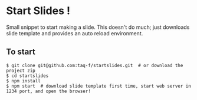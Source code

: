 # Start Slides !

Small snippet to start making a slide. This doesn't do much; just downloads slide template and provides an auto reload environment.

## To start

```
$ git clone git@github.com:taq-f/startslides.git  # or download the project zip
$ cd startslides
$ npm install
$ npm start  # download slide template first time, start web server in 1234 port, and open the browser!
```

